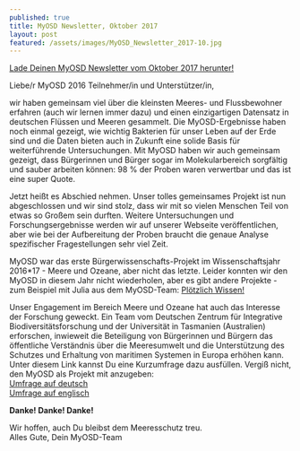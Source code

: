 ```yaml
---
published: true
title: MyOSD Newsletter, Oktober 2017
layout: post
featured: /assets/images/MyOSD_Newsletter_2017-10.jpg
---
```

[Lade Deinen MyOSD Newsletter vom Oktober 2017 herunter!](/assets/images/MyOSD_Newsletter_2017-10.pdf)

Liebe/r MyOSD 2016 Teilnehmer/in und Unterstützer/in,

wir haben gemeinsam viel über die kleinsten Meeres- und Flussbewohner erfahren (auch wir lernen immer dazu) und einen einzigartigen Datensatz in deutschen Flüssen und Meeren gesammelt. Die MyOSD-Ergebnisse haben noch einmal gezeigt, wie wichtig Bakterien für unser Leben auf der Erde sind und die Daten bieten auch in Zukunft eine solide Basis für weiterführende Untersuchungen. Mit MyOSD haben wir auch gemeinsam gezeigt, dass Bürgerinnen und Bürger sogar im Molekularbereich sorgfältig und sauber arbeiten können: 98 % der Proben waren verwertbar und das ist eine super Quote.
 
Jetzt heißt es Abschied nehmen. Unser tolles gemeinsames Projekt ist nun abgeschlossen und wir sind stolz, dass wir mit so vielen Menschen Teil von etwas so Großem sein durften. Weitere Untersuchungen und Forschungsergebnisse werden wir auf unserer Webseite veröffentlichen, aber wie bei der Aufbereitung der Proben braucht die genaue Analyse spezifischer Fragestellungen sehr viel Zeit.

MyOSD war das erste Bürgerwissenschafts-Projekt im Wissenschaftsjahr 2016*17 -  Meere und Ozeane, aber nicht das letzte. Leider konnten wir den MyOSD in diesem Jahr nicht wiederholen, aber es gibt andere Projekte - zum Beispiel mit Julia aus dem MyOSD-Team: [Plötzlich Wissen!](www.ploetzlichwissen.de)

Unser Engagement im Bereich Meere und Ozeane hat auch das Interesse der Forschung geweckt. Ein Team vom Deutschen Zentrum für Integrative Biodiversitätsforschung und der Universität in Tasmanien (Australien) erforschen, inwieweit die Beteiligung von Bürgerinnen und Bürgern das öffentliche Verständnis über die Meeresumwelt und die Unterstützung des Schutzes und Erhaltung von maritimen Systemen in Europa erhöhen kann. Unter diesem Link kannst Du eine Kurzumfrage dazu ausfüllen. Vergiß nicht, den MyOSD als Projekt mit anzugeben:          
[Umfrage auf deutsch](https://umfrage.uni-leipzig.de/996286?lang=de)          
[Umfrage auf englisch](https://umfrage.uni-leipzig.de/556495?lang=en)

**Danke! Danke! Danke!**          

Wir hoffen, auch Du bleibst dem Meeresschutz treu.          
Alles Gute, Dein MyOSD-Team
